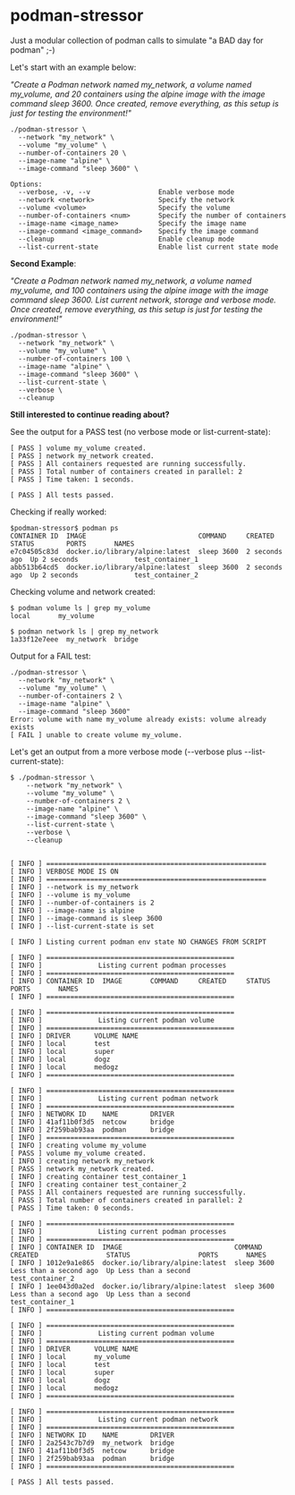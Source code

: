 # podman-stressor
Just a modular collection of podman calls to simulate "a BAD day for podman" ;-)

Let's start with an example below:  

*"Create a Podman network named my_network, a volume named my_volume, and 20 containers using the alpine image with the image command sleep 3600. Once created, remove everything, as this setup is just for testing the environment!"*

```
./podman-stressor \
  --network "my_network" \
  --volume "my_volume" \
  --number-of-containers 20 \
  --image-name "alpine" \
  --image-command "sleep 3600" \
```

```
Options:
  --verbose, -v, --v                 Enable verbose mode
  --network <network>                Specify the network
  --volume <volume>                  Specify the volume
  --number-of-containers <num>       Specify the number of containers
  --image-name <image_name>          Specify the image name
  --image-command <image_command>    Specify the image command
  --cleanup                          Enable cleanup mode
  --list-current-state               Enable list current state mode
```

**Second Example**:

*"Create a Podman network named my_network, a volume named my_volume, and 100 containers using the alpine image with the image command sleep 3600. List current network, storage and verbose mode. Once created, remove everything, as this setup is just for testing the environment!"*

```
./podman-stressor \
  --network "my_network" \
  --volume "my_volume" \
  --number-of-containers 100 \
  --image-name "alpine" \
  --image-command "sleep 3600" \
  --list-current-state \
  --verbose \
  --cleanup
```

**Still interested to continue reading about?**

See the output for a PASS test (no verbose mode or list-current-state):
```
[ PASS ] volume my_volume created.
[ PASS ] network my_network created.
[ PASS ] All containers requested are running successfully.
[ PASS ] Total number of containers created in parallel: 2
[ PASS ] Time taken: 1 seconds.

[ PASS ] All tests passed.
```

Checking if really worked:
```
$podman-stressor$ podman ps
CONTAINER ID  IMAGE                            COMMAND     CREATED        STATUS        PORTS       NAMES
e7c04505c83d  docker.io/library/alpine:latest  sleep 3600  2 seconds ago  Up 2 seconds              test_container_1
abb513b64cd5  docker.io/library/alpine:latest  sleep 3600  2 seconds ago  Up 2 seconds              test_container_2
```

Checking volume and network created:
```
$ podman volume ls | grep my_volume
local       my_volume

$ podman network ls | grep my_network
1a33f12e7eee  my_network  bridge
```

Output for a FAIL test:
```
./podman-stressor \
  --network "my_network" \
  --volume "my_volume" \
  --number-of-containers 2 \
  --image-name "alpine" \
  --image-command "sleep 3600"
Error: volume with name my_volume already exists: volume already exists
[ FAIL ] unable to create volume my_volume.
```

Let's get an output from a more verbose mode (--verbose plus --list-current-state):

```
$ ./podman-stressor \
    --network "my_network" \
    --volume "my_volume" \
    --number-of-containers 2 \
    --image-name "alpine" \
    --image-command "sleep 3600" \
    --list-current-state \
    --verbose \
    --cleanup


[ INFO ] =======================================================
[ INFO ] VERBOSE MODE IS ON
[ INFO ] =======================================================
[ INFO ] --network is my_network
[ INFO ] --volume is my_volume
[ INFO ] --number-of-containers is 2
[ INFO ] --image-name is alpine
[ INFO ] --image-command is sleep 3600
[ INFO ] --list-current-state is set

[ INFO ] Listing current podman env state NO CHANGES FROM SCRIPT

[ INFO ] ===============================================
[ INFO ]              Listing current podman processes
[ INFO ] ===============================================
[ INFO ] CONTAINER ID  IMAGE       COMMAND     CREATED     STATUS      PORTS       NAMES
[ INFO ] ===============================================

[ INFO ] ===============================================
[ INFO ]              Listing current podman volume
[ INFO ] ===============================================
[ INFO ] DRIVER      VOLUME NAME
[ INFO ] local       test
[ INFO ] local       super
[ INFO ] local       dogz
[ INFO ] local       medogz
[ INFO ] ===============================================

[ INFO ] ===============================================
[ INFO ]              Listing current podman network
[ INFO ] ===============================================
[ INFO ] NETWORK ID    NAME        DRIVER
[ INFO ] 41af11b0f3d5  netcow      bridge
[ INFO ] 2f259bab93aa  podman      bridge
[ INFO ] ===============================================
[ INFO ] creating volume my_volume
[ PASS ] volume my_volume created.
[ INFO ] creating network my_network
[ PASS ] network my_network created.
[ INFO ] creating container test_container_1
[ INFO ] creating container test_container_2
[ PASS ] All containers requested are running successfully.
[ PASS ] Total number of containers created in parallel: 2
[ PASS ] Time taken: 0 seconds.

[ INFO ] ===============================================
[ INFO ]              Listing current podman processes
[ INFO ] ===============================================
[ INFO ] CONTAINER ID  IMAGE                            COMMAND     CREATED                 STATUS                 PORTS       NAMES
[ INFO ] 1012e9a1e865  docker.io/library/alpine:latest  sleep 3600  Less than a second ago  Up Less than a second              test_container_2
[ INFO ] 1ee043d0a2ed  docker.io/library/alpine:latest  sleep 3600  Less than a second ago  Up Less than a second              test_container_1
[ INFO ] ===============================================

[ INFO ] ===============================================
[ INFO ]              Listing current podman volume
[ INFO ] ===============================================
[ INFO ] DRIVER      VOLUME NAME
[ INFO ] local       my_volume
[ INFO ] local       test
[ INFO ] local       super
[ INFO ] local       dogz
[ INFO ] local       medogz
[ INFO ] ===============================================

[ INFO ] ===============================================
[ INFO ]              Listing current podman network
[ INFO ] ===============================================
[ INFO ] NETWORK ID    NAME        DRIVER
[ INFO ] 2a2543c7b7d9  my_network  bridge
[ INFO ] 41af11b0f3d5  netcow      bridge
[ INFO ] 2f259bab93aa  podman      bridge
[ INFO ] ===============================================

[ PASS ] All tests passed.
```
